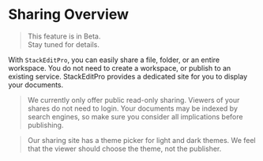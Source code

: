 # Sharing Overview

> This feature is in Beta.  
> Stay tuned for details.

With `StackEditPro`, you can easily share a file, folder, or an entire workspace.  You do not need to create a workspace, or publish to an existing service.  StackEditPro provides a dedicated site for you to display your documents.

> We currently only offer public read-only sharing.  Viewers of your shares do not need to login.  Your documents may be indexed by search engines, so make sure you consider all implications before publishing.

> Our sharing site has a theme picker for light and dark themes.  We feel that the viewer should choose the theme, not the publisher.
<!--stackedit_data:
eyJoaXN0b3J5IjpbMTc5MjY1OTQ1NiwtMzAxMjk1MjcwLC0xNT
YzNDI2MzU0XX0=
-->